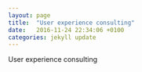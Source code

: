 ```yaml
---
layout: page
title:  "User experience consulting"
date:   2016-11-24 22:34:06 +0100
categories: jekyll update
---
```

User experience consulting

